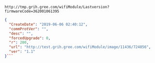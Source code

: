 `http://tmp.grih.gree.com/wifiModule/Lastversion?firmwareCode=362001061395`

```json
{
  "CreateDate": "2019-06-06 02:40:12",
  "commProtVer": "",
  "desc": "",
  "forcedUpgrade": 0,
  "r": 200,
  "url": "http://test.grih.gree.com/wifiModule/image/11436/724856",
  "ver": "1.1"
}```